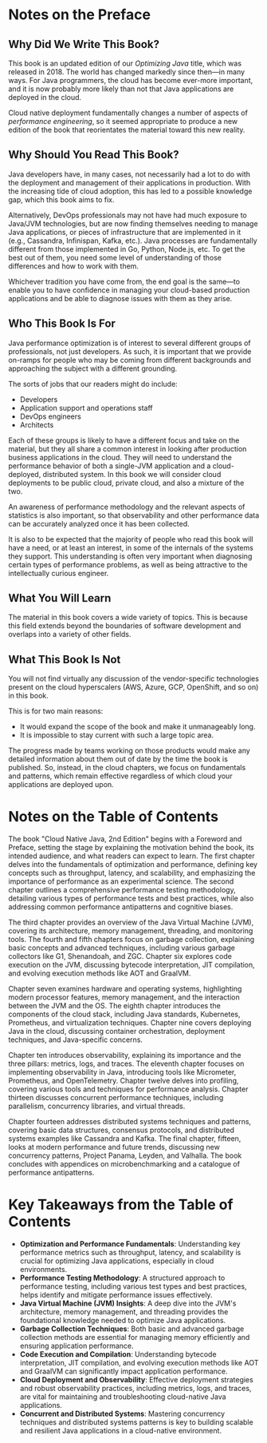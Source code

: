 # Notes on the Preface

## Why Did We Write This Book?

This book is an updated edition of our *Optimizing Java* title, which was released in 2018. The world has changed markedly since then—​in many ways. For Java programmers, the cloud has become ever-more important, and it is now probably more likely than not that Java applications are deployed in the cloud.

Cloud native deployment fundamentally changes a number of aspects of *performance engineering*, so it seemed appropriate to produce a new edition of the book that reorientates the material toward this new reality.

## Why Should You Read This Book?

Java developers have, in many cases, not necessarily had a lot to do with the deployment and management of their applications in production. With the increasing tide of cloud adoption, this has led to a possible knowledge gap, which this book aims to fix.

Alternatively, DevOps professionals may not have had much exposure to Java/JVM technologies, but are now finding themselves needing to manage Java applications, or pieces of infrastructure that are implemented in it (e.g., Cassandra, Infinispan, Kafka, etc.). Java processes are fundamentally different from those implemented in Go, Python, Node.js, etc. To get the best out of them, you need some level of understanding of those differences and how to work with them.

Whichever tradition you have come from, the end goal is the same—​to enable you to have confidence in managing your cloud-based production applications and be able to diagnose issues with them as they arise.

## Who This Book Is For

Java performance optimization is of interest to several different groups of professionals, not just developers. As such, it is important that we provide on-ramps for people who may be coming from different backgrounds and approaching the subject with a different grounding.

The sorts of jobs that our readers might do include:

* Developers
* Application support and operations staff
* DevOps engineers
* Architects

Each of these groups is likely to have a different focus and take on the material, but they all share a common interest in looking after production business applications in the cloud. They will need to understand the performance behavior of both a single-JVM application and a cloud-deployed, distributed system. In this book we will consider cloud deployments to be public cloud, private cloud, and also a mixture of the two.

An awareness of performance methodology and the relevant aspects of statistics is also important, so that observability and other performance data can be accurately analyzed once it has been collected.

It is also to be expected that the majority of people who read this book will have a need, or at least an interest, in some of the internals of the systems they support. This understanding is often very important when diagnosing certain types of performance problems, as well as being attractive to the intellectually curious engineer.

## What You Will Learn

The material in this book covers a wide variety of topics. This is because this field extends beyond the boundaries of software development and overlaps into a variety of other fields.

## What This Book Is Not

You will not find virtually any discussion of the vendor-specific technologies present on the cloud hyperscalers (AWS, Azure, GCP, OpenShift, and so on) in this book.

This is for two main reasons:

* It would expand the scope of the book and make it unmanageably long.
* It is impossible to stay current with such a large topic area.

The progress made by teams working on those products would make any detailed information about them out of date by the time the book is published. So, instead, in the cloud chapters, we focus on fundamentals and patterns, which remain effective regardless of which cloud your applications are deployed upon.

# Notes on the Table of Contents

The book "Cloud Native Java, 2nd Edition" begins with a Foreword and Preface, setting the stage by explaining the motivation behind the book, its intended audience, and what readers can expect to learn. The first chapter delves into the fundamentals of optimization and performance, defining key concepts such as throughput, latency, and scalability, and emphasizing the importance of performance as an experimental science. The second chapter outlines a comprehensive performance testing methodology, detailing various types of performance tests and best practices, while also addressing common performance antipatterns and cognitive biases.

The third chapter provides an overview of the Java Virtual Machine (JVM), covering its architecture, memory management, threading, and monitoring tools. The fourth and fifth chapters focus on garbage collection, explaining basic concepts and advanced techniques, including various garbage collectors like G1, Shenandoah, and ZGC. Chapter six explores code execution on the JVM, discussing bytecode interpretation, JIT compilation, and evolving execution methods like AOT and GraalVM.

Chapter seven examines hardware and operating systems, highlighting modern processor features, memory management, and the interaction between the JVM and the OS. The eighth chapter introduces the components of the cloud stack, including Java standards, Kubernetes, Prometheus, and virtualization techniques. Chapter nine covers deploying Java in the cloud, discussing container orchestration, deployment techniques, and Java-specific concerns.

Chapter ten introduces observability, explaining its importance and the three pillars: metrics, logs, and traces. The eleventh chapter focuses on implementing observability in Java, introducing tools like Micrometer, Prometheus, and OpenTelemetry. Chapter twelve delves into profiling, covering various tools and techniques for performance analysis. Chapter thirteen discusses concurrent performance techniques, including parallelism, concurrency libraries, and virtual threads.

Chapter fourteen addresses distributed systems techniques and patterns, covering basic data structures, consensus protocols, and distributed systems examples like Cassandra and Kafka. The final chapter, fifteen, looks at modern performance and future trends, discussing new concurrency patterns, Project Panama, Leyden, and Valhalla. The book concludes with appendices on microbenchmarking and a catalogue of performance antipatterns.

# Key Takeaways from the Table of Contents

- **Optimization and Performance Fundamentals**: Understanding key performance metrics such as throughput, latency, and scalability is crucial for optimizing Java applications, especially in cloud environments.
- **Performance Testing Methodology**: A structured approach to performance testing, including various test types and best practices, helps identify and mitigate performance issues effectively.
- **Java Virtual Machine (JVM) Insights**: A deep dive into the JVM's architecture, memory management, and threading provides the foundational knowledge needed to optimize Java applications.
- **Garbage Collection Techniques**: Both basic and advanced garbage collection methods are essential for managing memory efficiently and ensuring application performance.
- **Code Execution and Compilation**: Understanding bytecode interpretation, JIT compilation, and evolving execution methods like AOT and GraalVM can significantly impact application performance.
- **Cloud Deployment and Observability**: Effective deployment strategies and robust observability practices, including metrics, logs, and traces, are vital for maintaining and troubleshooting cloud-native Java applications.
- **Concurrent and Distributed Systems**: Mastering concurrency techniques and distributed systems patterns is key to building scalable and resilient Java applications in a cloud-native environment.